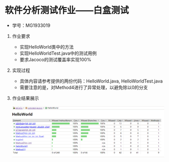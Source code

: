 # 软件分析测试作业——白盒测试

- 学号：MG1933019

1. 作业要求
   - 实现HelloWorld类中的方法
   - 实现HelloWorldTest.java中的测试用例
   - 要求Jacoco的测试覆盖率实现100%

2. 实现过程

   - 具体内容请参考提供的两份代码：HelloWorld.java, HelloWorldTest.java
   - 需要注意的是，对Method4进行了异常处理，以避免除以0的分支

3. 作业结果展示

   

   ![](.\result.png)

